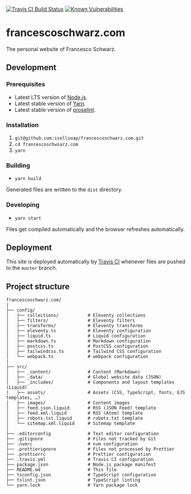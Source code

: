 [![Travis CI Build Status](https://travis-ci.com/isellsoap/francescoschwarz.com.svg?branch=master)](https://travis-ci.com/isellsoap/francescoschwarz.com)
[![Known Vulnerabilities](https://snyk.io/test/github/isellsoap/francescoschwarz.com/badge.svg?targetFile=package.json)](https://snyk.io/test/github/isellsoap/francescoschwarz.com?targetFile=package.json)

<!-- markdownlint-disable MD002 -->

# francescoschwarz.com

The personal website of Francesco Schwarz.

## Development

<!-- markdownlint-enable MD002 -->

### Prerequisites

- Latest LTS version of [Node.js](https://nodejs.org/en/).
- Latest stable version of [Yarn](https://yarnpkg.com/lang/en/).
- Latest stable version of [proselint](https://github.com/amperser/proselint/).

### Installation

1. `git@github.com:isellsoap/francescoschwarz.com.git`
2. `cd francescoschwsarz.com`
3. `yarn`

### Building

- `yarn build`

Generated files are written to the `dist` directory.

### Developing

- `yarn start`

Files get compiled automatically and the browser refreshes automatically.

## Deployment

This site is deployed automatically by [Travis CI](https://travis-ci.com/) whenever files are pushed to the `master` branch.

## Project structure

```
francescoschwarz.com/
|
├── config/
│   ├── collections/           # Eleventy collections
│   ├── filters/               # Eleventy filters
│   ├── transforms/            # Eleventy transforms
│   ├── eleventy.ts            # Eleventy configuration
│   ├── liquid.ts              # Liquid configuration
│   ├── markdown.ts            # Markdown configuration
│   ├── postcss.ts             # PostCSS configuration
│   ├── tailwindcss.ts         # Tailwind CSS configuration
│   └── webpack.ts             # webpack configuration
|
├── src/
│   ├── _content/              # Content (Markdown)
│   ├── _data/                 # Global website data (JSON)
│   ├── _includes/             # Components and layout templates (Liquid)
│   ├── assets/                # Assets (CSS, TypeScript, fonts, EJS templates, …)
│   ├── images/                # Content images
│   ├── feed.json.liquid       # RSS (JSON Feed) template
│   ├── feed.xml.liquid        # RSS (Atom) template
│   ├── robots.txt.liquid      # robots.txt template
│   └── sitemap.xml.liquid     # Sitemap template
│
├── .editorconfig              # Text editor configuration
├── .gitignore                 # Files not tracked by Git
├── .nvmrc                     # nvm configuration
├── .prettierignore            # Files not processed by Prettier
├── .prettierrc                # Prettier configuration
├── .travis.yml                # Travis CI configuration
├── package.json               # Node.js package manifest
├── README.md                  # This file
├── tsconfig.json              # TypeScript configuration
├── tslint.json                # TypeScript linting
└── yarn.lock                  # Yarn package lock
```

